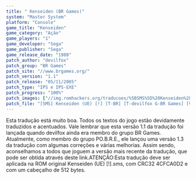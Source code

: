 ```yaml
---
title: " Kenseiden (BR Games)"
system: "Master System"
platform: "Console"
game_title: "Kenseiden"
game_category: "Ação"
game_players: "1"
game_developer: "Sega"
game_publisher: "Sega"
game_release_date: "1988"
patch_author: "devilfox"
patch_group: "BR Games"
patch_site: "//www.brgames.org/"
patch_version: "1.1"
patch_release: "05/11/2005"
patch_type: "IPS e IPS-EXE"
patch_progress: "100%"
patch_images: ["//img.romhackers.org/traducoes/%5BSMS%5D%20Kenseiden%20-%20BR%20Games%20-%201.png","//img.romhackers.org/traducoes/%5BSMS%5D%20Kenseiden%20-%20BR%20Games%20-%202.png","//img.romhackers.org/traducoes/%5BSMS%5D%20Kenseiden%20-%20BR%20Games%20-%203.png"]
patch_file: "[SMS] Kenseiden (UE) [!] [T-BR] [T-devilfox G-BR Games] [V-1.1 P-100% A-2005].zip"
---
```

Esta tradução está muito boa. Todos os textos do jogo estão devidamente traduzidos e acentuados. Vale lembrar que esta versão 1.1 da tradução foi lançada quando devilfox ainda era membro do grupo BR Games. Atualmente, como membro do grupo PO.B.R.E., ele lançou uma versão 1.3 da tradução com algumas correções e várias melhorias. Assim sendo, aconselhamos a todos que joguem a versão mais recente da tradução, que pode ser obtida através deste link.ATENÇÃO:Esta tradução deve ser aplicada na ROM original Kenseiden (UE) [!].sms, com CRC32 4CFCA0D2 e com um cabeçalho de 512 bytes.